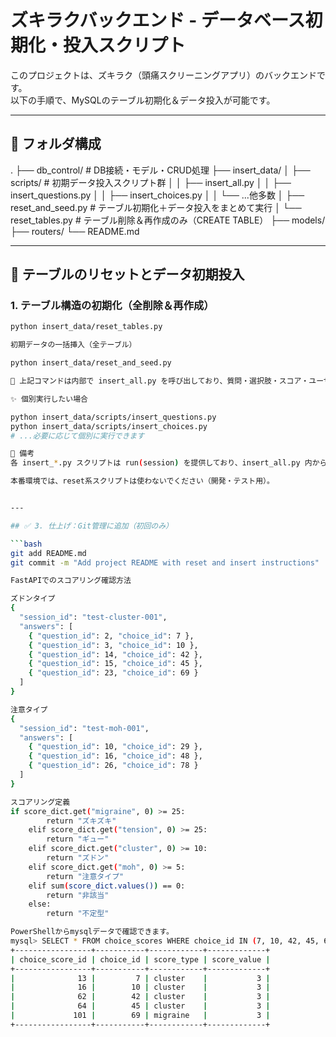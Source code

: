 # ズキラクバックエンド - データベース初期化・投入スクリプト

このプロジェクトは、ズキラク（頭痛スクリーニングアプリ）のバックエンドです。  
以下の手順で、MySQLのテーブル初期化＆データ投入が可能です。

---

## 📁 フォルダ構成

. ├── db_control/ # DB接続・モデル・CRUD処理 ├── insert_data/ │ ├── scripts/ # 初期データ投入スクリプト群 │ │ ├── insert_all.py │ │ ├── insert_questions.py │ │ ├── insert_choices.py │ │ └── ...他多数 │ ├── reset_and_seed.py # テーブル初期化＋データ投入をまとめて実行 │ └── reset_tables.py # テーブル削除＆再作成のみ（CREATE TABLE） ├── models/ ├── routers/ └── README.md


---

## 🔁 テーブルのリセットとデータ初期投入

### 1. テーブル構造の初期化（全削除＆再作成）

```bash
python insert_data/reset_tables.py

初期データの一括挿入（全テーブル）

python insert_data/reset_and_seed.py

🔄 上記コマンドは内部で insert_all.py を呼び出しており、質問・選択肢・スコア・ユーザー・回答などを挿入します。

✨ 個別実行したい場合

python insert_data/scripts/insert_questions.py
python insert_data/scripts/insert_choices.py
# ...必要に応じて個別に実行できます

📝 備考
各 insert_*.py スクリプトは run(session) を提供しており、insert_all.py 内から一括呼び出しされています。

本番環境では、reset系スクリプトは使わないでください（開発・テスト用）。


---

## ✅ 3. 仕上げ：Git管理に追加（初回のみ）

```bash
git add README.md
git commit -m "Add project README with reset and insert instructions"

FastAPIでのスコアリング確認方法

ズドンタイプ
{
  "session_id": "test-cluster-001",
  "answers": [
    { "question_id": 2, "choice_id": 7 },
    { "question_id": 3, "choice_id": 10 },
    { "question_id": 14, "choice_id": 42 },
    { "question_id": 15, "choice_id": 45 },
    { "question_id": 23, "choice_id": 69 }
  ]
}

注意タイプ
{
  "session_id": "test-moh-001",
  "answers": [
    { "question_id": 10, "choice_id": 29 },
    { "question_id": 16, "choice_id": 48 },
    { "question_id": 26, "choice_id": 78 }
  ]
}

スコアリング定義
if score_dict.get("migraine", 0) >= 25:
        return "ズキズキ"
    elif score_dict.get("tension", 0) >= 25:
        return "ギュー"
    elif score_dict.get("cluster", 0) >= 10:
        return "ズドン"
    elif score_dict.get("moh", 0) >= 5:
        return "注意タイプ"
    elif sum(score_dict.values()) == 0:
        return "非該当"
    else:
        return "不定型"

PowerShellからmysqlデータで確認できます。
mysql> SELECT * FROM choice_scores WHERE choice_id IN (7, 10, 42, 45, 69);
+-----------------+-----------+------------+-------------+
| choice_score_id | choice_id | score_type | score_value |
+-----------------+-----------+------------+-------------+
|              13 |         7 | cluster    |           3 |
|              16 |        10 | cluster    |           3 |
|              62 |        42 | cluster    |           3 |
|              64 |        45 | cluster    |           3 |
|             101 |        69 | migraine   |           3 |
+-----------------+-----------+------------+-------------+
